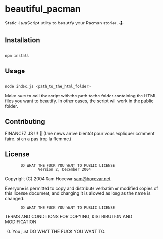 # beautiful_pacman

Static JavaScript utility to beautify your Pacman stories. 🕹️

## Installation

```bash

npm install 

```

## Usage

```bash

node index.js <path_to_the_html_folder>

```

Make sure to call the script with the path to the folder containing the HTML files you want to beautify.
In other cases, the script will work in the public folder.

## Contributing

FINANCEZ JS !!! 🐡
(Une news arrive bientôt pour vous expliquer comment faire. si on a pas trop la flemme.)

## License

           DO WHAT THE FUCK YOU WANT TO PUBLIC LICENSE
                   Version 2, December 2004
 
Copyright (C) 2004 Sam Hocevar <sam@hocevar.net>

Everyone is permitted to copy and distribute verbatim or modified
copies of this license document, and changing it is allowed as long
as the name is changed.
 
           DO WHAT THE FUCK YOU WANT TO PUBLIC LICENSE
  TERMS AND CONDITIONS FOR COPYING, DISTRIBUTION AND MODIFICATION

 0. You just DO WHAT THE FUCK YOU WANT TO.
